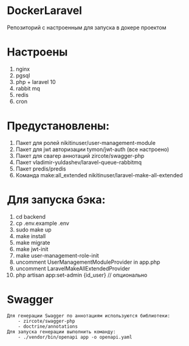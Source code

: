 # DockerLaravel
Репозиторий с настроенным для запуска в докере проектом

# Настроены
1. nginx
2. pgsql
3. php + laravel 10
4. rabbit mq
5. redis
6. cron

# Предустановлены:
1. Пакет для ролей nikitinuser/user-management-module
2. Пакет для jwt авторизации tymon/jwt-auth (все настроено)
3. Пакет для свагер аннотаций zircote/swagger-php
4. Пакет vladimir-yuldashev/laravel-queue-rabbitmq
5. Пакет predis/predis
6. Команда make:all_extended nikitinuser/laravel-make-all-extended

# Для запуска бэка:
1. cd backend
2. cp .env.example .env
3. sudo make up
4. make install
5. make migrate
6. make jwt-init
7. make user-management-role-init
8. uncomment UserManagementModuleProvider in app.php
9. uncomment LaravelMakeAllExtendedProvider
10. php artisan app:set-admin {id_user} // опционально

# Swagger
    Для генерации Swagger по аннотациям используются библиотеки:
        - zircote/swagger-php
        - doctrine/annotations
    Для запуска генерации выполнить команду:
        - ./vendor/bin/openapi app -o openapi.yaml
